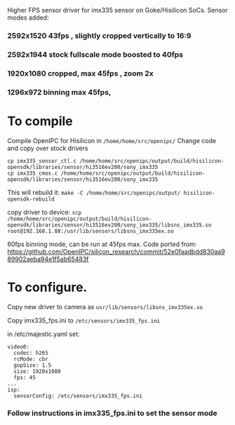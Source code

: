 Higher FPS sensor driver for imx335 sensor on Goke/Hisilicon SoCs.
Sensor modes added:
### 2592x1520 43fps , slightly cropped vertically to 16:9

### 2592x1944 stock fullscale mode boosted to 40fps

### 1920x1080 cropped, max 45fps , zoom 2x

### 1296x972 binning max 45fps, 

# To compile
Compile OpenIPC for Hisilicon in ```/home/home/src/openipc/```
Change code and copy over stock drivers

```
cp imx335_sensor_ctl.c /home/home/src/openipc/output/build/hisilicon-opensdk/libraries/sensor/hi3516ev200/sony_imx335
cp imx335_cmos.c /home/home/src/openipc/output/build/hisilicon-opensdk/libraries/sensor/hi3516ev200/sony_imx335
```
This will rebuild it: 
```make -C /home/home/src/openipc/output/ hisilicon-opensdk-rebuild```

copy driver to device: 
```scp /home/home/src/openipc/output/build/hisilicon-opensdk/libraries/sensor/hi3516ev200/sony_imx335/libsns_imx335.so root@192.168.1.88:/usr/lib/sensors/libsns_imx335ex.so```

60fps binning mode, can be run at 45fps max. Code ported from:
https://github.com/OpenIPC/silicon_research/commit/52e0faadbdd830aa989902aeba94e1f5ab65483f



# To configure. 
Copy new driver to camera as ```usr/lib/sensors/libsns_imx335ex.so```

Copy imx335_fps.ini to ```/etc/sensors/imx335_fps.ini```

in /etc/majestic.yaml set:
```
video0:
  codec: h265
  rcMode: cbr
  gopSize: 1.5
  size: 1920x1080
  fps: 45
...
isp:
  sensorConfig: /etc/sensors/imx335_fps.ini
```

### Follow instructions in imx335_fps.ini to set the sensor mode


